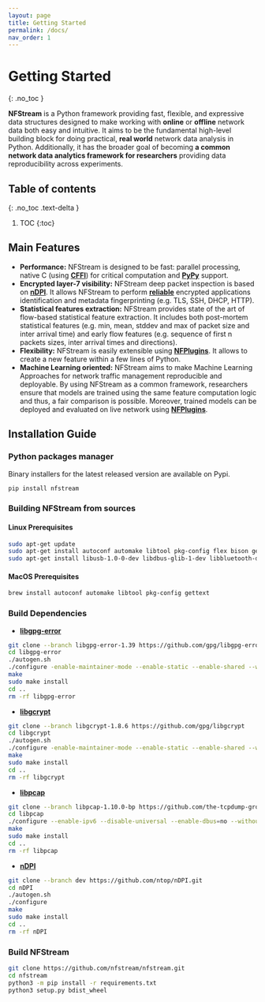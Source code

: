 ```yaml
---
layout: page
title: Getting Started
permalink: /docs/
nav_order: 1
---
```


# Getting Started
{: .no_toc }

**NFStream** is a Python framework providing fast, flexible, and expressive data structures designed to make 
working with **online** or **offline** network data both easy and intuitive. It aims to be the fundamental high-level 
building block for doing practical, **real world** network data analysis in Python. Additionally, it has the broader 
goal of becoming **a common network data analytics framework for researchers** providing data reproducibility 
across experiments.

## Table of contents
{: .no_toc .text-delta }

1. TOC
{:toc}

## Main Features

* **Performance:** NFStream is designed to be fast: parallel processing, native C 
(using [**CFFI**][cffi]) for critical computation and [**PyPy**][pypy] support.
* **Encrypted layer-7 visibility:** NFStream deep packet inspection is based on [**nDPI**][ndpi]. 
It allows NFStream to perform [**reliable**][reliable] encrypted applications identification and metadata 
fingerprinting (e.g. TLS, SSH, DHCP, HTTP).
* **Statistical features extraction:** NFStream provides state of the art of flow-based statistical feature extraction. 
It includes both post-mortem statistical features (e.g. min, mean, stddev and max of packet size and inter arrival time) 
and early flow features (e.g. sequence of first n packets sizes, inter arrival times and
directions).
* **Flexibility:** NFStream is easily extensible using [**NFPlugins**][nfplugin]. It allows to create a new 
feature within a few lines of Python.
* **Machine Learning oriented:** NFStream aims to make Machine Learning Approaches for network traffic management 
reproducible and deployable. By using NFStream as a common framework, researchers ensure that models are trained using 
the same feature computation logic and thus, a fair comparison is possible. Moreover, trained models can be deployed 
and evaluated on live network using [**NFPlugins**][nfplugin]. 

## Installation Guide

### Python packages manager

Binary installers for the latest released version are available on Pypi.

```bash
pip install nfstream
```

### Building NFStream from sources

#### Linux Prerequisites

```bash
sudo apt-get update
sudo apt-get install autoconf automake libtool pkg-config flex bison gettext
sudo apt-get install libusb-1.0-0-dev libdbus-glib-1-dev libbluetooth-dev libnl-genl-3-dev
```

#### MacOS Prerequisites

```bash
brew install autoconf automake libtool pkg-config gettext
```

### Build Dependencies

* [**libgpg-error**](https://github.com/gpg/libgpg-error)

```bash
git clone --branch libgpg-error-1.39 https://github.com/gpg/libgpg-error
cd libgpg-error
./autogen.sh
./configure -enable-maintainer-mode --enable-static --enable-shared --with-pic --disable-doc --disable-nls
make
sudo make install
cd ..
rm -rf libgpg-error
```

* [**libgcrypt**](https://github.com/gpg/libgcrypt)

```bash
git clone --branch libgcrypt-1.8.6 https://github.com/gpg/libgcrypt
cd libgcrypt
./autogen.sh
./configure -enable-maintainer-mode --enable-static --enable-shared --with-pic --disable-doc
make
sudo make install
cd ..
rm -rf libgcrypt
```

* [**libpcap**](https://github.com/the-tcpdump-group/libpcap)

```bash
git clone --branch libpcap-1.10.0-bp https://github.com/the-tcpdump-group/libpcap.git
cd libpcap
./configure --enable-ipv6 --disable-universal --enable-dbus=no --without-libnl
make
sudo make install
cd ..
rm -rf libpcap
```

* [**nDPI**](https://github.com/ntop/nDPI)

```bash
git clone --branch dev https://github.com/ntop/nDPI.git
cd nDPI
./autogen.sh
./configure
make
sudo make install
cd ..
rm -rf nDPI
```

### Build NFStream

```bash
git clone https://github.com/nfstream/nfstream.git
cd nfstream
python3 -m pip install -r requirements.txt
python3 setup.py bdist_wheel
```

[ndpi]: https://github.com/ntop/nDPI
[nfplugin]: https://www.nfstream.org/docs/api#nfplugin
[reliable]: http://people.ac.upc.edu/pbarlet/papers/ground-truth.pam2014.pdf
[pypy]: https://www.pypy.org/
[cffi]: https://cffi.readthedocs.io/en/latest/index.html
